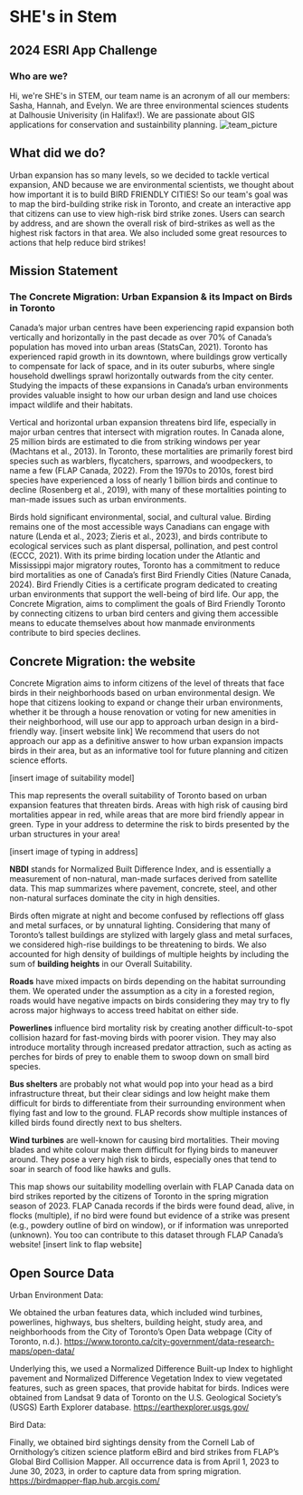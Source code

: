 # SHE's in Stem
## 2024 ESRI App Challenge  
### Who are we?
Hi, we're SHE's in STEM, our team name is an acronym of all our members: Sasha, Hannah, and Evelyn. We are three environmental sciences students at Dalhousie Univerisity (in Halifax!). We are passionate about GIS applications for conservation and sustainbility planning.
![team_picture](https://github.com/evrusnak/SHE_appchallenge2024/assets/163580907/ed759dc4-018c-46f9-8fd7-4b96c3244326)

## What did we do?
Urban expansion has so many levels, so we decided to tackle vertical expansion, AND because we are environmental scientists, we thought about how important it is to build BIRD FRIENDLY CITIES! So our team's goal was to map the bird-building strike risk in Toronto, and create an interactive app that citizens can use to view high-risk bird strike zones. Users can search by address, and are shown the overall risk of bird-strikes as well as the highest risk factors in that area. We also included some great resources to actions that help reduce bird strikes!
## Mission Statement
### The Concrete Migration: Urban Expansion & its Impact on Birds in Toronto 
Canada’s major urban centres have been experiencing rapid expansion both vertically and horizontally in the past decade as over 70% of Canada’s population has moved into urban areas (StatsCan, 2021). Toronto has experienced rapid growth in its downtown, where buildings grow vertically to compensate for lack of space, and in its outer suburbs, where single household dwellings sprawl horizontally outwards from the city center. Studying the impacts of these expansions in Canada’s urban environments provides valuable insight to how our urban design and land use choices impact wildlife and their habitats. 

Vertical and horizontal urban expansion threatens bird life, especially in major urban centres that intersect with migration routes. In Canada alone, 25 million birds are estimated to die from striking windows per year (Machtans et al., 2013). In Toronto, these mortalities are primarily forest bird species such as warblers, flycatchers, sparrows, and woodpeckers, to name a few (FLAP Canada, 2022). From the 1970s to 2010s, forest bird species have experienced a loss of nearly 1 billion birds and continue to decline (Rosenberg et al., 2019), with many of these mortalities pointing to man-made issues such as urban environments.  

Birds hold significant environmental, social, and cultural value. Birding remains one of the most accessible ways Canadians can engage with nature (Lenda et al., 2023; Zieris et al., 2023), and birds contribute to ecological services such as plant dispersal, pollination, and pest control (ECCC, 2021). With its prime birding location under the Atlantic and Mississippi major migratory routes, Toronto has a commitment to reduce bird mortalities as one of Canada’s first Bird Friendly Cities (Nature Canada, 2024). Bird Friendly Cities is a certificate program dedicated to creating urban environments that support the well-being of bird life. Our app, the Concrete Migration, aims to compliment the goals of Bird Friendly Toronto by connecting citizens to urban bird centers and giving them accessible means to educate themselves about how manmade environments contribute to bird species declines. 

## Concrete Migration: the website
Concrete Migration aims to inform citizens of the level of threats that face birds in their neighborhoods based on urban environmental design. We hope that citizens looking to expand or change their urban environments, whether it be through a house renovation or voting for new amenities in their neighborhood, will use our app to approach urban design in a bird-friendly way.   [insert website link]
We recommend that users do not approach our app as a definitive answer to how urban expansion impacts birds in their area, but as an informative tool for future planning and citizen science efforts. 


[insert image of suitability model]

This map represents the overall suitability of Toronto based on urban expansion features that threaten birds. Areas with high risk of causing bird mortalities appear in red, while areas that are more bird friendly appear in green. Type in your address to determine the risk to birds presented by the urban structures in your area! 

[insert image of typing in address]

**NBDI** stands for Normalized Built Difference Index, and is essentially a measurement of non-natural, man-made surfaces derived from satellite data. This map summarizes where pavement, concrete, steel, and other non-natural surfaces dominate the city in high densities. 

Birds often migrate at night and become confused by reflections off glass and metal surfaces, or by unnatural lighting. Considering that many of Toronto’s tallest buildings are stylized with largely glass and metal surfaces, we considered high-rise buildings to be threatening to birds. We also accounted for high density of buildings of multiple heights by including the sum of **building heights** in our Overall Suitability. 

**Roads** have mixed impacts on birds depending on the habitat surrounding them. We operated under the assumption as a city in a forested region, roads would have negative impacts on birds considering they may try to fly across major highways to access treed habitat on either side. 

**Powerlines** influence bird mortality risk by creating another difficult-to-spot collision hazard for fast-moving birds with poorer vision. They may also introduce mortality through increased predator attraction, such as acting as perches for birds of prey to enable them to swoop down on small bird species. 

**Bus shelters** are probably not what would pop into your head as a bird infrastructure threat, but their clear sidings and low height make them difficult for birds to differentiate from their surrounding environment when flying fast and low to the ground. FLAP records show multiple instances of killed birds found directly next to bus shelters. 

**Wind turbines** are well-known for causing bird mortalities. Their moving blades and white colour make them difficult for flying birds to maneuver around. They pose a very high risk to birds, especially ones that tend to soar in search of food like hawks and gulls. 

This map shows our suitability modelling overlain with FLAP Canada data on bird strikes reported by the citizens of Toronto in the spring migration season of 2023. FLAP Canada records if the birds were found dead, alive, in flocks (multiple), if no bird were found but evidence of a strike was present (e.g., powdery outline of bird on window), or if information was unreported (unknown). You too can contribute to this dataset through FLAP Canada’s website! 
[insert link to flap website]

## Open Source Data
Urban Environment Data: 

We obtained the urban features data, which included wind turbines, powerlines, highways, bus shelters, building height, study area, and neighborhoods from the City of Toronto’s Open Data webpage (City of Toronto, n.d.). 
https://www.toronto.ca/city-government/data-research-maps/open-data/

Underlying this, we used a Normalized Difference Built-up Index to highlight pavement and Normalized Difference Vegetation Index to view vegetated features, such as green spaces, that provide habitat for birds. Indices were obtained from Landsat 9 data of Toronto on the U.S. Geological Society’s (USGS) Earth Explorer database. 
https://earthexplorer.usgs.gov/ 

Bird Data: 

Finally, we obtained bird sightings density from the Cornell Lab of Ornithology’s citizen science platform eBird and bird strikes from FLAP’s Global Bird Collision Mapper. All occurrence data is from April 1, 2023 to June 30, 2023, in order to capture data from spring migration.
https://birdmapper-flap.hub.arcgis.com/

